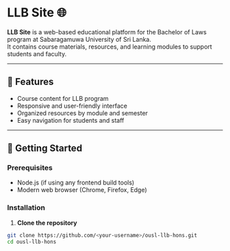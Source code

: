 # LLB Site 🌐

**LLB Site** is a web-based educational platform for the Bachelor of Laws program at Sabaragamuwa University of Sri Lanka.  
It contains course materials, resources, and learning modules to support students and faculty.

---

## 📌 Features

- Course content for LLB program
- Responsive and user-friendly interface
- Organized resources by module and semester
- Easy navigation for students and staff

---

## 🚀 Getting Started

### Prerequisites

- Node.js (if using any frontend build tools)
- Modern web browser (Chrome, Firefox, Edge)

### Installation

1. **Clone the repository**
```bash
git clone https://github.com/<your-username>/ousl-llb-hons.git
cd ousl-llb-hons
